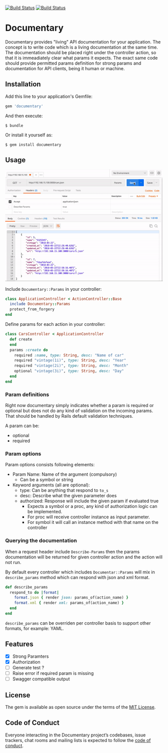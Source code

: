 [![Build Status](https://travis-ci.org/bonyiii/documentary.svg?branch=master)](https://travis-ci.org/bonyiii/documentary)
[![Build Status](https://semaphoreci.com/api/v1/bonyiii/documentary/branches/master/badge.svg)](https://semaphoreci.com/bonyiii/documentary)

# Documentary

Documentary provides "living" API documentation for your application.
The concept is to write code which is a living documentation at the same time.
The documentation should be placed right under the controller action, so that it is immeadiately clear what params it expects.
The exact same code should provide permitted params definition for strong params and documentation for
API clients, being it human or machine.

## Installation

Add this line to your application's Gemfile:

```ruby
gem 'documentary'
```

And then execute:

    $ bundle

Or install it yourself as:

    $ gem install documentary

## Usage

![alt text](https://raw.githubusercontent.com/bonyiii/documentary/master/docs/documentary_demo_small.gif)

Include ```Documentary::Params``` in your controller:

``` ruby
class ApplicationController < ActionController::Base
  include Documentary::Params
  protect_from_forgery
end
```

Define params for each action in your controller:

``` ruby
class CarsController < ApplicationController
  def create
  end
  params :create do
    required :name, type: String, desc: "Name of car"
    required "vintage(1i)", type: String, desc: "Year"
    required "vintage(2i)", type: String, desc: "Month"
    optional "vintage(3i)", type: String, desc: "Day"
  end
end
```

### Param definitions

Right now documentary simply indicates whether a param is required or optional but does not do any kind of validation on the incoming params.
That should be handled by Rails default validation techniques.

A param can be:
  - optional
  - required

### Param options

Param options consists following elements:

  - Param Name: Name of the argument (compulsory)
    - Can be a symbol or string
  - Keyword arguments (all are optional):
	  - type: Can be anything that respond to ```to_s```
	  - desc: Describe what the given parameter does
	  - authorized: Response will include the given param if evaluated true
		  - Expects a symbol or a proc, any kind of authorization logic can be implemented.
		  - For proc will receive controller instance as input parameter.
		  - For symbol it will call an instance method with that name on the controller

### Querying the documentation

When a request header include ```Describe-Params``` then the params documentation will be returned
for given controller action and the action will not run.

By default every controller which includes ```Documentar::Params``` will mix in ```describe_params```
method which can respond with json and xml format.

```ruby
def describe_params
  respond_to do |format|
    format.json { render json: params_of(action_name) }
    format.xml { render xml: params_of(action_name) }
  end
end
```

```describe_params``` can be overriden per controller basis to support other formats, for example: YAML.

## Features

- [X] Strong Paramters
- [X] Authorization
- [ ] Generate test ?
- [ ] Raise error if required param is missing
- [ ] Swagger compatible output

## License

The gem is available as open source under the terms of the [MIT License](https://opensource.org/licenses/MIT).

## Code of Conduct

Everyone interacting in the Documentary project’s codebases, issue trackers, chat rooms and mailing lists is expected to follow the [code of conduct](https://github.com/[USERNAME]/documentary/blob/master/CODE_OF_CONDUCT.md).
